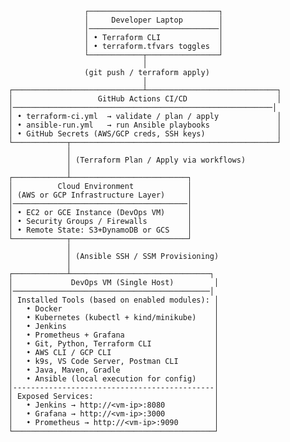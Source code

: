                          ┌─────────────────────────────┐
                         │     Developer Laptop        │
                         │─────────────────────────────│
                         │ • Terraform CLI             │
                         │ • terraform.tfvars toggles  │
                         └────────────┬────────────────┘
                                      │
                         (git push / terraform apply)
                                      │
        ┌─────────────────────────────┴─────────────────────────────┐
        │                   GitHub Actions CI/CD                    │
        │──────────────────────────────────────────────────────────│
        │ • terraform-ci.yml  → validate / plan / apply             │
        │ • ansible-run.yml   → run Ansible playbooks               │
        │ • GitHub Secrets (AWS/GCP creds, SSH keys)                │
        └────────────┬──────────────────────────────────────────────┘
                     │
                     │ (Terraform Plan / Apply via workflows)
                     │
        ┌────────────┴──────────────────────────┐
        │          Cloud Environment            │
        │ (AWS or GCP Infrastructure Layer)     │
        │───────────────────────────────────────│
        │ • EC2 or GCE Instance (DevOps VM)     │
        │ • Security Groups / Firewalls         │
        │ • Remote State: S3+DynamoDB or GCS    │
        └────────────┬──────────────────────────┘
                     │
                     │ (Ansible SSH / SSM Provisioning)
                     │
        ┌────────────┴───────────────────────────────┐
        │             DevOps VM (Single Host)         │
        │────────────────────────────────────────────│
        │ Installed Tools (based on enabled modules): │
        │   • Docker                                  │
        │   • Kubernetes (kubectl + kind/minikube)    │
        │   • Jenkins                                 │
        │   • Prometheus + Grafana                    │
        │   • Git, Python, Terraform CLI              │
        │   • AWS CLI / GCP CLI                       │
        │   • k9s, VS Code Server, Postman CLI        │
        │   • Java, Maven, Gradle                     │
        │   • Ansible (local execution for config)    │
        │---------------------------------------------│
        │ Exposed Services:                           │
        │   • Jenkins → http://<vm-ip>:8080           │
        │   • Grafana → http://<vm-ip>:3000           │
        │   • Prometheus → http://<vm-ip>:9090        │
        └─────────────────────────────────────────────┘

